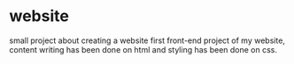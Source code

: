 # website
small project about creating a website
first front-end project of my website, content writing has been done on html and styling has been done on css.
